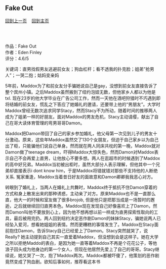 ## Fake Out
[回到上一页](https://boheme130.github.io/Reviews/)  &nbsp;&nbsp;  [回到主页](https://boheme130.github.io/Fiction.git.io/)

<br>
<br>

作品：Fake Out<br>
作者：Eden Finley<br>
评分：4.6/5<br>

关键词：直男找假男友逃避前女友；狗血杠杆；看不透我的扑克脸；姐弟”抢男人”；一哭二抱；姑妈变亲妈

5年前，Maddox为了和前女友分手骗她说自己是gay，没想到前女友直接告诉了整个宾州小镇。之后Maddox虽然搬到了纽约泡妞无数，但他家乡人都以为他是txl. 现在23岁的他大学毕业在广告公司工作，然而一天他在酒吧狩猎时不巧遇到即将结婚的前女友，慌乱之下答应了她婚礼的邀请，还要带上他的“男朋友”。大学时Maddox曾经无数次追求同学Stacy，然而Stacy不为所动，随着时间的推移两人成为了姐弟一样的好朋友。面对Maddox的男友危机，Stacy主动请缨，献出了自己在哥大读体育管理的弯男哥哥Damon。

Maddox把Damon带回了自己的家乡参加婚礼，他父母第一次见到儿子的男友十分激动。原来，这些年Maddox虽然交了130个女朋友，但迫于自己家乡以为自己出了柜，只能骗他们说自己单身。然而就在两人同床共枕的第一晚，Maddox就对Damon做了teenage dream，吓得Maddox大惊失色，然而Damon对Maddox表示自己不会再爱上直男，让他放心不要多想。两人在逛超市的时候遇到了Maddox的高中好兄弟。Maddox当初被出柜时，虽然大部分人表示理解，但他其中一个兄弟却直接表示i dont know him，于是Maddox将错就错对那些不支持他的人断绝关系. 冤家重逢，Maddox当着昔日好友的面故意和Damon卿卿我我恶心对方。

转眼到了婚礼上，当两人在婚礼上共舞时，Maddox终于抵抗不住Damon穿着的方式和身上散发出来的那种诱惑，主动亲了对方。原来Maddox也不是一直那么直，他大一的时候和室友做了很多brojob, 但是他只是把那当成是一场暂时的邂逅，之后就继续回归直男本色。Maddox现在发现自己好像喜欢上了Damon，然而Damon叫他不要放到心上，因为他不想再想以前一样成为直男探索性取向的工具，最后被用完扔。两人回到纽约决定恶作剧Damon的妹妹Stacy，骗她说两人已经坠入爱河，想看她姐姐的表情。然而更糟糕的事情发生了。Maddox在Stacy面前抱住Damon，告诉Stacy自己已经爱上了Damon。Stacy突然就哭了，说Really? 她主动提到自己其实一直爱着Maddox，但没想到会是这样子。她在大学之所以拒绝Maddo的表白，是因为她一直等着Maddox不再是个花花公子，等他浪子回头成为他身边的第一个女人，但现在他居然先爱上了自己的哥哥。Stacy继续说，她又哭了一次，抱了Maddox两次。Maddox都被吓傻了，他策划的恶作剧竟然变成了狗血剧。欲知后事如何，推荐看这本书